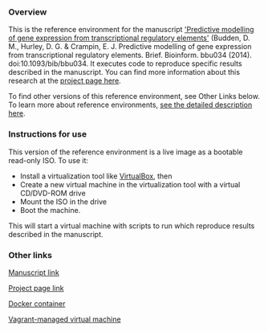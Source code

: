 ### Overview

This is the reference environment for the manuscript ['Predictive modelling of gene expression from transcriptional regulatory elements'](http://dx.doi.org/10.1093/bib/bbu034) (Budden, D. M., Hurley, D. G. & Crampin, E. J. Predictive modelling of gene expression from transcriptional regulatory elements. Brief. Bioinform. bbu034 (2014). doi:10.1093/bib/bbu034.  It executes code to reproduce specific results described in the manuscript.   You can find more information about this research at the [project page here](http://uomsystemsbiology.github.io/publications/budden2014predictive/).  

To find other versions of this reference environment, see Other Links below.  To learn more about reference environments, [see the detailed description here](http://uomsystemsbiology.github.io/reference-environments/).  

### Instructions for use

This version of the reference environment is a live image as a bootable read-only ISO.  To use it:

- Install a virtualization tool like [VirtualBox](https://www.virtualbox.org/), then 
- Create a new virtual machine in the virtualization tool with a virtual CD/DVD-ROM drive
- Mount the ISO in the drive
- Boot the machine.  

This will start a virtual machine with scripts to run which reproduce results described in the manuscript.  

### Other links

[Manuscript link](http://dx.doi.org/10.1093/bib/bbu034)

[Project page link](http://uomsystemsbiology.github.io/publications/budden2014predictive/)

[Docker container](https://hub.docker.com/r/uomsystemsbiology/budden2014predictive/)

[Vagrant-managed virtual machine](https://github.com/uomsystemsbiology/budden2014predictive_reference_environment)

